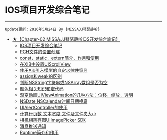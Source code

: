 # IOS项目开发综合笔记
---
```objc
Update更新：2016年5月24日 By {MISSAJJ琴瑟静听}
```



* [★【Chapter-02  MISSAJJ琴瑟静听IOS开发综合笔记】](README.md)
   * [IOS项目开发综合笔记](iosxiang_mu_kai_fa_zong_he_bi_ji.md)
   * [PCH文件的设置创建](pchwen_jian_de_she_zhi_chuang_jian.md)
   * [const，static，extern简介、作用和使用](conststaticexternjian_jie_3001_zuo_yong_he_shi_yon.md)
   * [在XIB中设置UIScrollView](zaixib_zhong_she_zhi_uiscrollview.md)
   * [使用Xib引入模型的自定义控件案例](shi_yong_xib_yin_ru_mo_xing_de_zi_ding_yi_kong_jia.md)
   * [assign和weak的区别](assignhe_weak_de_qu_bie.md)
   * [判断NSString字符串或NSArray数组是否为空](panduan_nsstring_zi_fu_chuan_huo_nsarray_shu_zu_sh.md)
   * [颜色相关知识和宏代码](yan_se_xiang_guan_zhi_shi_he_hong_dai_ma.md)
   * [渐变动画UIViewAnimation的几种方法：位移，缩放，透明](jian_bian_dong_hua_uiviewanimation_de_ji_zhong_fan.md)
   * [NSDate NSCalendar时间日期换算](nsdate_nscalendarshi_jian_ri_qi_huan_suan.md)
   * [UIAlertController的使用](uialertcontrollerde_shi_yong.md)
   * [计算行页数 文本宽度 文件及文件夹大小](ji_suan_xing_ye_shu_wen_ben_kuan_du_wen_jian_ji_we.md)
   * [相机相簿存图UIImagePicker SDK](xiang_jixiang_bu_cun_tu_uiimagepicker_sdk.md)
   * [消息推送通知](xiao_xi_tui_song_tong_zhi.md)
   * [Runtime简介和作用](runtimejian_jie_he_zuo_yong.md)
